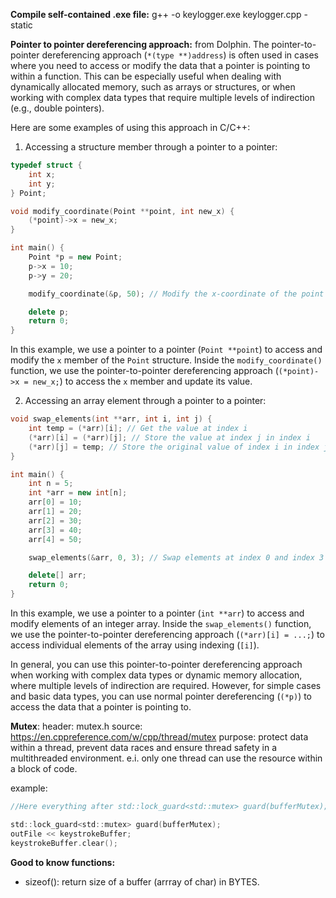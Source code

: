 
**Compile self-contained .exe file:**
g++ -o keylogger.exe keylogger.cpp -static



**Pointer to pointer dereferencing approach:**  from Dolphin. 
The pointer-to-pointer dereferencing approach (`*(type **)address`) is often used in cases
where you need to access or modify the data that a pointer is pointing to within a
function. This can be especially useful when dealing with dynamically allocated memory,
such as arrays or structures, or when working with complex data types that require
multiple levels of indirection (e.g., double pointers).

Here are some examples of using this approach in C/C++:

1. Accessing a structure member through a pointer to a pointer:
```c++
typedef struct {
    int x;
    int y;
} Point;

void modify_coordinate(Point **point, int new_x) {
    (*point)->x = new_x;
}

int main() {
    Point *p = new Point;
    p->x = 10;
    p->y = 20;

    modify_coordinate(&p, 50); // Modify the x-coordinate of the point

    delete p;
    return 0;
}
```
In this example, we use a pointer to a pointer (`Point **point`) to access and modify the
`x` member of the `Point` structure. Inside the `modify_coordinate()` function, we use the
pointer-to-pointer dereferencing approach (`(*point)->x = new_x;`) to access the `x`
member and update its value.

2. Accessing an array element through a pointer to a pointer:
```c++
void swap_elements(int **arr, int i, int j) {
    int temp = (*arr)[i]; // Get the value at index i
    (*arr)[i] = (*arr)[j]; // Store the value at index j in index i
    (*arr)[j] = temp; // Store the original value of index i in index j
}

int main() {
    int n = 5;
    int *arr = new int[n];
    arr[0] = 10;
    arr[1] = 20;
    arr[2] = 30;
    arr[3] = 40;
    arr[4] = 50;

    swap_elements(&arr, 0, 3); // Swap elements at index 0 and index 3 in the array

    delete[] arr;
    return 0;
}
```
In this example, we use a pointer to a pointer (`int **arr`) to access and modify elements
of an integer array. Inside the `swap_elements()` function, we use the pointer-to-pointer
dereferencing approach (`(*arr)[i] = ...;`) to access individual elements of the array
using indexing (`[i]`).

In general, you can use this pointer-to-pointer dereferencing approach when working with
complex data types or dynamic memory allocation, where multiple levels of indirection are
required. However, for simple cases and basic data types, you can use normal pointer
dereferencing (`(*p)`) to access the data that a pointer is pointing to.

**Mutex**:
header: mutex.h
source: https://en.cppreference.com/w/cpp/thread/mutex 
purpose: protect data within a thread, prevent data races and ensure thread safety in a multithreaded environment. e.i. only one thread can use the resource within a block of code.   

example:  

```c
//Here everything after std::lock_guard<std::mutex> guard(bufferMutex); can only be accessed by the current thread. 

std::lock_guard<std::mutex> guard(bufferMutex);
outFile << keystrokeBuffer;
keystrokeBuffer.clear();
```


**Good to know functions:**
- sizeof(): return size of a buffer (arrray of char) in BYTES. 